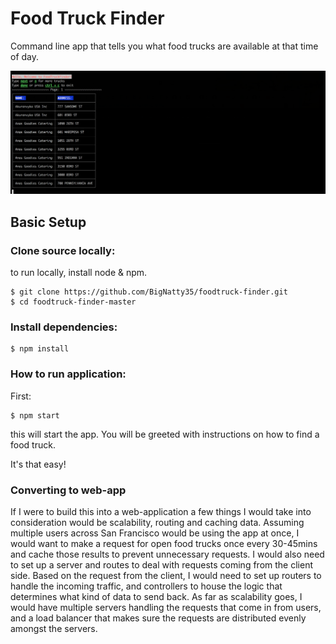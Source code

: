 # Food Truck Finder
Command line app that tells you what food trucks are available at that time of day.

![alt text](./screenshots/foodtruckpic.png "Screen Shot")

## Basic Setup

### Clone source locally:
to run locally, install node & npm.
```
$ git clone https://github.com/BigNatty35/foodtruck-finder.git
$ cd foodtruck-finder-master
```

### Install dependencies:

```
$ npm install
```

### How to run application:

First:
```
$ npm start
```
this will start the app.
You will be greeted with instructions on how to find a food truck.

It's that easy!


### Converting to web-app

If I were to build this into a web-application a few things I would take into consideration would be scalability, routing and caching data. Assuming multiple users across San Francisco would be using the app at once, I would want to make a request for open food trucks once every 30-45mins and cache those results to prevent unnecessary requests. I would also need to set up a server and routes to deal with requests coming from the client side. Based on the request from the client, I would need to set up routers to handle the incoming traffic, and controllers to house the logic that determines what kind of data to send back. As far as scalability goes, I would have multiple servers handling the requests that come in from users, and a load balancer that makes sure the requests are distributed evenly amongst the servers.